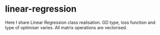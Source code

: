 # linear-regression
Here I share Linear Regression class realisation. GD type, loss function and type of optimiser varies.
All matrix operations are vectorised.
